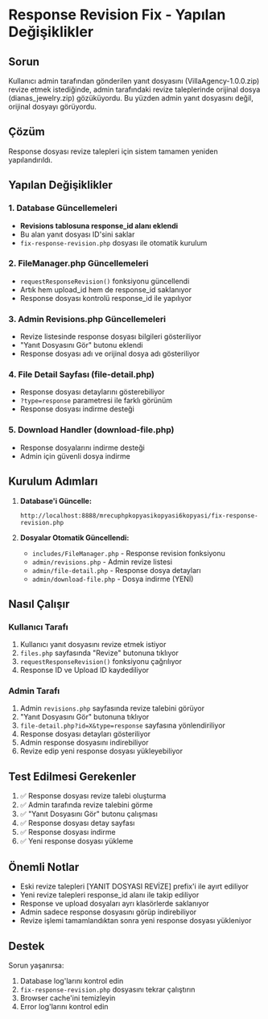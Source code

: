 # Response Revision Fix - Yapılan Değişiklikler

## Sorun
Kullanıcı admin tarafından gönderilen yanıt dosyasını (VillaAgency-1.0.0.zip) revize etmek istediğinde, admin tarafındaki revize taleplerinde orijinal dosya (dianas_jewelry.zip) gözüküyordu. Bu yüzden admin yanıt dosyasını değil, orijinal dosyayı görüyordu.

## Çözüm
Response dosyası revize talepleri için sistem tamamen yeniden yapılandırıldı.

## Yapılan Değişiklikler

### 1. Database Güncellemeleri
- **Revisions tablosuna response_id alanı eklendi**
- Bu alan yanıt dosyası ID'sini saklar
- `fix-response-revision.php` dosyası ile otomatik kurulum

### 2. FileManager.php Güncellemeleri
- `requestResponseRevision()` fonksiyonu güncellendi
- Artık hem upload_id hem de response_id saklanıyor
- Response dosyası kontrolü response_id ile yapılıyor

### 3. Admin Revisions.php Güncellemeleri
- Revize listesinde response dosyası bilgileri gösteriliyor
- "Yanıt Dosyasını Gör" butonu eklendi
- Response dosyası adı ve orijinal dosya adı gösteriliyor

### 4. File Detail Sayfası (file-detail.php)
- Response dosyası detaylarını gösterebiliyor
- `?type=response` parametresi ile farklı görünüm
- Response dosyası indirme desteği

### 5. Download Handler (download-file.php)
- Response dosyalarını indirme desteği
- Admin için güvenli dosya indirme

## Kurulum Adımları

1. **Database'i Güncelle:**
   ```
   http://localhost:8888/mrecuphpkopyasikopyasi6kopyasi/fix-response-revision.php
   ```

2. **Dosyalar Otomatik Güncellendi:**
   - `includes/FileManager.php` - Response revision fonksiyonu
   - `admin/revisions.php` - Admin revize listesi  
   - `admin/file-detail.php` - Response dosya detayları
   - `admin/download-file.php` - Dosya indirme (YENİ)

## Nasıl Çalışır

### Kullanıcı Tarafı
1. Kullanıcı yanıt dosyasını revize etmek istiyor
2. `files.php` sayfasında "Revize" butonuna tıklıyor
3. `requestResponseRevision()` fonksiyonu çağrılıyor
4. Response ID ve Upload ID kaydediliyor

### Admin Tarafı
1. Admin `revisions.php` sayfasında revize talebini görüyor
2. "Yanıt Dosyasını Gör" butonuna tıklıyor
3. `file-detail.php?id=X&type=response` sayfasına yönlendiriliyor
4. Response dosyası detayları gösteriliyor
5. Admin response dosyasını indirebiliyor
6. Revize edip yeni response dosyası yükleyebiliyor

## Test Edilmesi Gerekenler

1. ✅ Response dosyası revize talebi oluşturma
2. ✅ Admin tarafında revize talebini görme  
3. ✅ "Yanıt Dosyasını Gör" butonu çalışması
4. ✅ Response dosyası detay sayfası
5. ✅ Response dosyası indirme
6. ✅ Yeni response dosyası yükleme

## Önemli Notlar

- Eski revize talepleri [YANIT DOSYASI REVİZE] prefix'i ile ayırt ediliyor
- Yeni revize talepleri response_id alanı ile takip ediliyor
- Response ve upload dosyaları ayrı klasörlerde saklanıyor
- Admin sadece response dosyasını görüp indirebiliyor
- Revize işlemi tamamlandıktan sonra yeni response dosyası yükleniyor

## Destek

Sorun yaşanırsa:
1. Database log'larını kontrol edin
2. `fix-response-revision.php` dosyasını tekrar çalıştırın
3. Browser cache'ini temizleyin
4. Error log'larını kontrol edin
